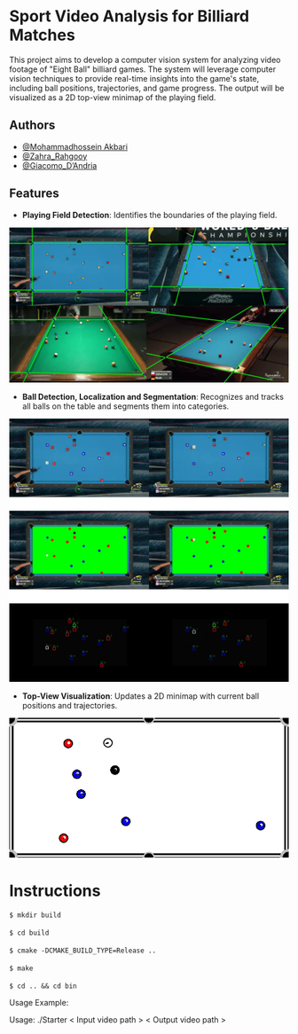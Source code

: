 # Sport Video Analysis for Billiard Matches
This project aims to develop a computer vision system for analyzing video footage of "Eight Ball" billiard games. The system will leverage computer vision techniques to provide real-time insights into the game's state, including ball positions, trajectories, and game progress. The output will be visualized as a 2D top-view minimap of the playing field.
## Authors

- [@Mohammadhossein Akbari](https://github.com/r4stin)
- [@Zahra_Rahgooy](https://github.com/ZahraRahgooy)
- [@Giacomo_D’Andria](https://github.com/giacomodandria)

## Features

- **Playing Field Detection**: Identifies the boundaries of the playing field.

![Playing Field Example](Images/playingfield_detection.png)

- **Ball Detection, Localization and Segmentation**: Recognizes and tracks all balls on the table and segments them into categories.

![Ball Detection Example for First and Last Frame of the Video](Images/outputs.png)

- **Top-View Visualization**: Updates a 2D minimap with current ball positions and trajectories.

![Top-View Example](Images/minimap.png)

# Instructions

	$ mkdir build

	$ cd build

	$ cmake -DCMAKE_BUILD_TYPE=Release ..

	$ make

	$ cd .. && cd bin


Usage Example:

Usage: ./Starter < Input video path >  < Output video path > 

